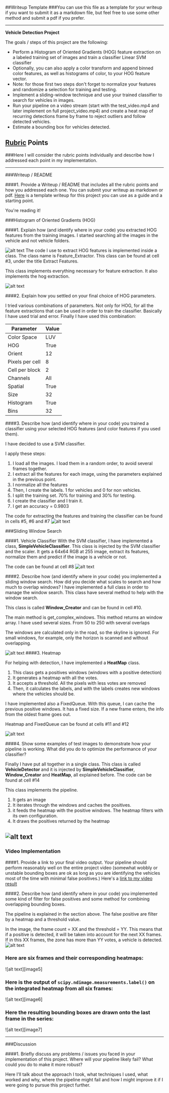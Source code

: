 ##Writeup Template
###You can use this file as a template for your writeup if you want to submit it as a markdown file, but feel free to use some other method and submit a pdf if you prefer.

---

**Vehicle Detection Project**

The goals / steps of this project are the following:

* Perform a Histogram of Oriented Gradients (HOG) feature extraction on a labeled training set of images and train a classifier Linear SVM classifier
* Optionally, you can also apply a color transform and append binned color features, as well as histograms of color, to your HOG feature vector. 
* Note: for those first two steps don't forget to normalize your features and randomize a selection for training and testing.
* Implement a sliding-window technique and use your trained classifier to search for vehicles in images.
* Run your pipeline on a video stream (start with the test_video.mp4 and later implement on full project_video.mp4) and create a heat map of recurring detections frame by frame to reject outliers and follow detected vehicles.
* Estimate a bounding box for vehicles detected.

[//]: # (Image References)
[car-notcar]: ./output_images/car-notcar.png
[car-notcar-hog]: ./output_images/car-notcar-hog.png
[features]: ./output_images/features.png
[windows]: ./output_images/image_with_windows.png
[classifier]: ./output_images/vehicle-classifier.png
[detection]: ./output_images/vehicle-detection.png
[heatmap]: ./output_images/heatmap.png
[pipeline]: ./output_images/detection-pipeline.png

## [Rubric](https://review.udacity.com/#!/rubrics/513/view) Points
###Here I will consider the rubric points individually and describe how I addressed each point in my implementation.  

---
###Writeup / README

####1. Provide a Writeup / README that includes all the rubric points and how you addressed each one.  You can submit your writeup as markdown or pdf.  [Here](https://github.com/udacity/CarND-Vehicle-Detection/blob/master/writeup_template.md) is a template writeup for this project you can use as a guide and a starting point.  

You're reading it!

###Histogram of Oriented Gradients (HOG)

####1. Explain how (and identify where in your code) you extracted HOG features from the training images.
I started searching all the images in the vehicle and not vehicle folders.

![alt text][car-notcar]
The code I use to extract HOG features is implemented inside a class. The class name is Feature_Extractor. This class can be found at cell #3, under the title Extract Features.

This class implements everything necessary for feature extraction. It also implements the hog extraction.

![alt text][car-notcar-hog]

####2. Explain how you settled on your final choice of HOG parameters.

I tried various combinations of parameters. Not only for HOG, for all the feature extractions that can be used in order to train the classifier. Basically I have used trial and error.
Finally I have used this combination:

| Parameter       | Value |
|-----------------|-------|
| Color Space     | LUV   |
| HOG             | True  |
| Orient          | 12    |
| Pixels per cell | 8     |
| Cell per block  | 2     |
| Channels        | All   |
| Spatial         | True  |
| Size            | 32    |
| Histogram       | True  |
| Bins            | 32    |


####3. Describe how (and identify where in your code) you trained a classifier using your selected HOG features (and color features if you used them).

I have decided to use a SVM classifier.

I apply these steps:

1. I load all the images. I load them in a random order, to avoid several frames together.
2. I extract all the features for each image, using the parameters explained in the previous point.
3. I normalize all the features
4. Then, I create the labels. 1 for vehicles and 0 for non vehicles.
5. I split the training set. 70% for training and 30% for testing.
6. I create the classifier and I train it.
7. I get an accuracy = 0.9803



The code for extracting the features and training the classifier can be found in cells #5, #6 and #7
![alt text][features]


###Sliding Window Search

####1. Vehicle Classifier
With the SVM classifier, I have implemented a class, **SimpleVehicleClassifier**. This class is injected by the SVM classifier and the scaler. It gets a 64x64 RGB at 255 image, extract its features, normalize them and predict if the image is a vehicle or not.

The code can be found at cell #8
![alt text][classifier]

####2. Describe how (and identify where in your code) you implemented a sliding window search.  How did you decide what scales to search and how much to overlap windows?
I have implemented a full class in order to manage the window search. This class have several method to help with the window search.

This class is called **Window_Creator** and can be found in cell #10.

The main method is get_complex_windows. This method returns an window array. I have used several sizes. From 50 to 250 with several overlaps

The windows are calculated only in the road, so the skyline is ignored. For small windows, for example, only the horizon is scanned and without overlapping.

![alt text][windows]
####3. Heatmap

For helping with detection, I have implemented a **HeatMap** class. 


1. This class gets a positives windows (windows with a positive detection)
2. It generates a heatmap with all the votes.
3. It accepts a threshold. All the pixels with less votes are removed
4. Then, it calculates the labels, and with the labels creates new windows where the vehicles should be.

I have implemented also a FixedQueue. With this queue, I can cache the previous positive windows. It has a fixed size. If a new frame enters, the info from the oldest frame goes out.

Heatmap and FixedQueue can be found at cells #11 and #12

![alt text][heatmap]

####4. Show some examples of test images to demonstrate how your pipeline is working.  What did you do to optimize the performance of your classifier?

Finally I have put all together in a single class. This class is called **VehicleDetector** and it is injected by **SimpleVehicleClassifier**, **Window_Creator** and **HeatMap**, all explained before. The code can be found at cell #14

This class implements the pipeline.

1. It gets an image
2. It iterates through the windows and caches the positives.
3. it feeds the heatmap with the positive windows. The heatmap filters with its own configuration.
4. It draws the positives returned by the heatmap 


![alt text][detection]
---

### Video Implementation

####1. Provide a link to your final video output.  Your pipeline should perform reasonably well on the entire project video (somewhat wobbly or unstable bounding boxes are ok as long as you are identifying the vehicles most of the time with minimal false positives.)
Here's a [link to my video result](./out_project_video.mp4)


####2. Describe how (and identify where in your code) you implemented some kind of filter for false positives and some method for combining overlapping bounding boxes.

The pipeline is explained in the section above. The false positive are filter by a heatmap and a threshold value.

In the image, the frame count = XX and the threshold = YY. This means that if a positive is detected, it will be taken into account for the next XX frames. If in this XX frames, the zone has more than YY votes, a vehicle is detected.
![alt text][pipeline]

### Here are six frames and their corresponding heatmaps:

![alt text][image5]

### Here is the output of `scipy.ndimage.measurements.label()` on the integrated heatmap from all six frames:
![alt text][image6]

### Here the resulting bounding boxes are drawn onto the last frame in the series:
![alt text][image7]



---

###Discussion

####1. Briefly discuss any problems / issues you faced in your implementation of this project.  Where will your pipeline likely fail?  What could you do to make it more robust?

Here I'll talk about the approach I took, what techniques I used, what worked and why, where the pipeline might fail and how I might improve it if I were going to pursue this project further.  

